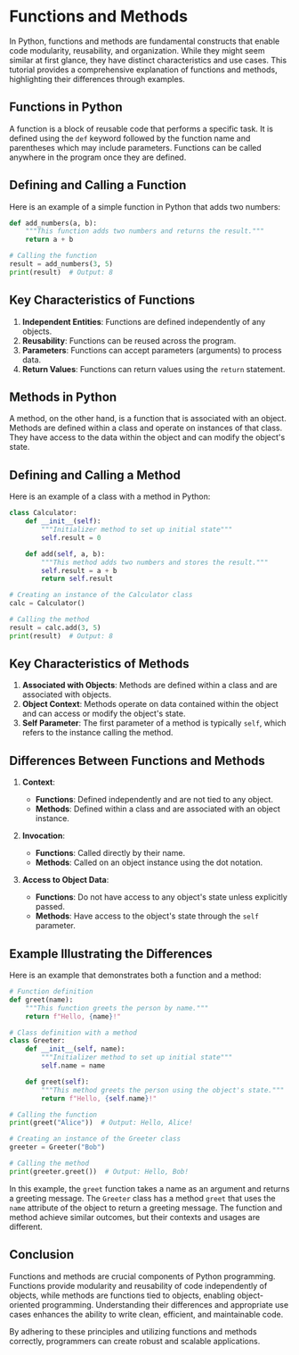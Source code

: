 # Functions and Methods

In Python, functions and methods are fundamental constructs that enable code modularity, reusability, and organization. While they might seem similar at first glance, they have distinct characteristics and use cases. This tutorial provides a comprehensive explanation of functions and methods, highlighting their differences through examples.

## Functions in Python

A function is a block of reusable code that performs a specific task. It is defined using the `def` keyword followed by the function name and parentheses which may include parameters. Functions can be called anywhere in the program once they are defined.

## Defining and Calling a Function

Here is an example of a simple function in Python that adds two numbers:

```python
def add_numbers(a, b):
    """This function adds two numbers and returns the result."""
    return a + b

# Calling the function
result = add_numbers(3, 5)
print(result)  # Output: 8
```

## Key Characteristics of Functions

1. **Independent Entities**: Functions are defined independently of any objects.
2. **Reusability**: Functions can be reused across the program.
3. **Parameters**: Functions can accept parameters (arguments) to process data.
4. **Return Values**: Functions can return values using the `return` statement.

## Methods in Python

A method, on the other hand, is a function that is associated with an object. Methods are defined within a class and operate on instances of that class. They have access to the data within the object and can modify the object's state.

## Defining and Calling a Method

Here is an example of a class with a method in Python:

```python
class Calculator:
    def __init__(self):
        """Initializer method to set up initial state"""
        self.result = 0

    def add(self, a, b):
        """This method adds two numbers and stores the result."""
        self.result = a + b
        return self.result

# Creating an instance of the Calculator class
calc = Calculator()

# Calling the method
result = calc.add(3, 5)
print(result)  # Output: 8
```

## Key Characteristics of Methods

1. **Associated with Objects**: Methods are defined within a class and are associated with objects.
2. **Object Context**: Methods operate on data contained within the object and can access or modify the object's state.
3. **Self Parameter**: The first parameter of a method is typically `self`, which refers to the instance calling the method.

## Differences Between Functions and Methods

1. **Context**:
   - **Functions**: Defined independently and are not tied to any object.
   - **Methods**: Defined within a class and are associated with an object instance.

2. **Invocation**:
   - **Functions**: Called directly by their name.
   - **Methods**: Called on an object instance using the dot notation.

3. **Access to Object Data**:
   - **Functions**: Do not have access to any object's state unless explicitly passed.
   - **Methods**: Have access to the object's state through the `self` parameter.

## Example Illustrating the Differences

Here is an example that demonstrates both a function and a method:

```python
# Function definition
def greet(name):
    """This function greets the person by name."""
    return f"Hello, {name}!"

# Class definition with a method
class Greeter:
    def __init__(self, name):
        """Initializer method to set up initial state"""
        self.name = name

    def greet(self):
        """This method greets the person using the object's state."""
        return f"Hello, {self.name}!"

# Calling the function
print(greet("Alice"))  # Output: Hello, Alice!

# Creating an instance of the Greeter class
greeter = Greeter("Bob")

# Calling the method
print(greeter.greet())  # Output: Hello, Bob!
```

In this example, the `greet` function takes a name as an argument and returns a greeting message. The `Greeter` class has a method `greet` that uses the `name` attribute of the object to return a greeting message. The function and method achieve similar outcomes, but their contexts and usages are different.

## Conclusion

Functions and methods are crucial components of Python programming. Functions provide modularity and reusability of code independently of objects, while methods are functions tied to objects, enabling object-oriented programming. Understanding their differences and appropriate use cases enhances the ability to write clean, efficient, and maintainable code.

By adhering to these principles and utilizing functions and methods correctly, programmers can create robust and scalable applications.